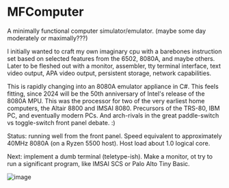 # MFComputer
A minimally functional computer simulator/emulator. (maybe some day moderately
or maximally???) 

I initially wanted to craft my own imaginary cpu with a barebones instruction 
set based on selected features from the 6502, 8080A, and maybe others.  Later 
to be fleshed out with a monitor, assembler, tty terminal interface, text 
video output, APA video output, persistent storage, network capabilities.

This is rapidly changing into an 8080A emulator appliance in C#.  This feels
fitting, since 2024 will be the 50th anniversary of Intel's release of the
8080A MPU.  This was the processor for two of the very earliest home
computers, the Altair 8800 and IMSAI 8080.  Precursors of the TRS-80, IBM PC,
and eventually modern PCs.  And arch-rivals in the great paddle-switch vs 
toggle-switch front panel debate. :)

Status: running well from the front panel.  Speed equivalent to approximately
40MHz 8080A (on a Ryzen 5500 host).  Host load about 1.0 logical core.

Next: implement a dumb terminal (teletype-ish).  Make a monitor, ot try to run
a significant program, like IMSAI SCS or Palo Alto Tiny Basic.

![image](https://github.com/mstasak/MFComputer/assets/39843617/9d351e62-49d2-45dc-9158-1e8ad7233cd8)




